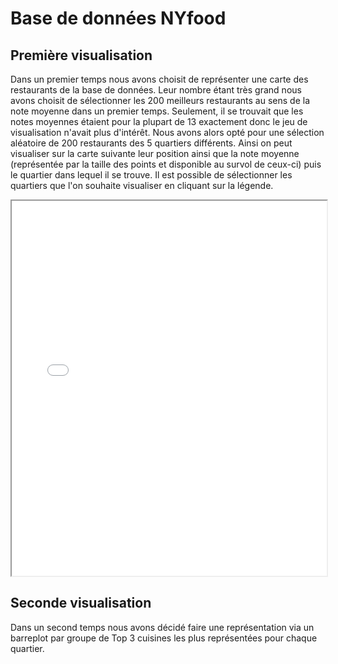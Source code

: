 # Base de données NYfood

## Première visualisation
Dans un premier temps nous avons choisit de représenter une carte des restaurants de la base de données. Leur nombre étant très grand nous avons choisit de sélectionner les 200 meilleurs restaurants au sens de la note moyenne dans un premier temps. Seulement, il se trouvait que les notes moyennes étaient pour la plupart de 13 exactement donc le jeu de visualisation n'avait plus d'intérêt. Nous avons alors opté pour une sélection aléatoire de 200 restaurants des 5 quartiers différents. Ainsi on peut visualiser sur la carte suivante leur position ainsi que la note moyenne (représentée par la taille des points et disponible au survol de ceux-ci) puis le quartier dans lequel il se trouve. Il est possible de sélectionner les quartiers que l'on souhaite visualiser en cliquant sur la légende.
<iframe src="NYfood_map.html" class="is-fullwidth" height="600px" width="100%" ></iframe>

## Seconde visualisation
Dans un second temps nous avons décidé faire une représentation via un barreplot par groupe de Top 3 cuisines les plus représentées pour chaque quartier.
<iframe src="docs/top_cuisine.html" class="is-fullwidth" height="600px" width="100% </iframe>